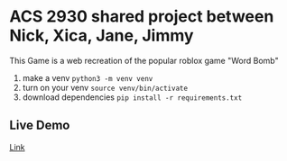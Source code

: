 # ACS 2930 shared project between Nick, Xica, Jane, Jimmy

This Game is a web recreation of the popular roblox game "Word Bomb"

1. make a venv `python3 -m venv venv`
2. turn on your venv `source venv/bin/activate`
3. download dependencies `pip install -r requirements.txt`


## Live Demo
[Link](https://acs-2930-word-bomb.onrender.com/)
